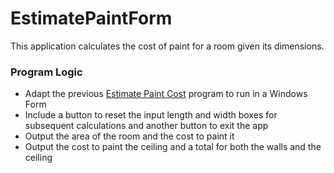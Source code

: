 # EstimatePaintForm

This application calculates the cost of paint for a room given its dimensions.

### Program Logic

- Adapt the previous [Estimate Paint Cost](http://github.com/josephestes/EstimatePaintCost) program to run in a Windows Form
- Include a button to reset the input length and width boxes for subsequent calculations and another button to exit the app
- Output the area of the room and the cost to paint it
- Output the cost to paint the ceiling and a total for both the walls and the ceiling

